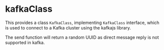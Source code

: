 kafkaClass
==========

This provides a class `KafkaClass`, implementing `KafkaClass` interface, which is used to connect to a Kafka cluster using the kafkajs library.

The send function will return a random UUID as direct message reply is not supported in kafka.